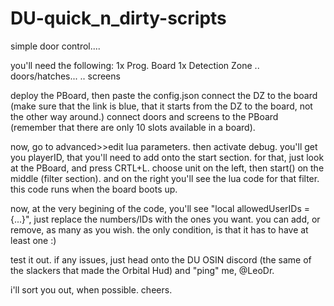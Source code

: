 # DU-quick_n_dirty-scripts
simple door control....

you'll need the following:
1x Prog. Board
1x Detection Zone
.. doors/hatches...
.. screens

deploy the PBoard, then paste the config.json
connect the DZ to the board (make sure that the link is blue, that it starts from the DZ to the board, not the other way around.)
connect doors and screens to the PBoard (remember that there are only 10 slots available in a board).

now, go to advanced>>edit lua parameters. then activate debug.
you'll get you playerID, that you'll need to add onto the start section.
for that, just look at the PBoard, and press CRTL+L. choose unit on the left, then start() on the middle (filter section).
and on the right you'll see the lua code for that filter. this code runs when the board boots up.

now, at the very begining of the code, you'll see "local allowedUserIDs = {...}", just replace the numbers/IDs with the ones you want.
you can add, or remove, as many as you wish. the only condition, is that it has to have at least one :)

test it out. if any issues, just head onto the DU OSIN discord (the same of the slackers that made the Orbital Hud) and "ping" me, @LeoDr.


i'll sort you out, when possible. cheers.
